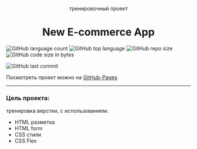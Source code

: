 <p align="center">тренировочный проект</p>
<h1 align="center">New E-commerce App</h1>

![GitHub language count](https://img.shields.io/github/languages/count/Sergey-Maxim0v/New-E-commerce-App)
![GitHub top language](https://img.shields.io/github/languages/top/Sergey-Maxim0v/New-E-commerce-App)
![GitHub repo size](https://img.shields.io/github/repo-size/Sergey-Maxim0v/New-E-commerce-App)
![GitHub code size in bytes](https://img.shields.io/github/languages/code-size/Sergey-Maxim0v/New-E-commerce-App)

![GitHub last commit](https://img.shields.io/github/last-commit/Sergey-Maxim0v/New-E-commerce-App)


Посмотреть проект можно на [GitHub-Pages](https://sergey-maxim0v.github.io/New-E-commerce-App/)

---
### Цель проекта:
тренировка верстки, с использованием:
- HTML разметка
- HTML form
- CSS стили
- CSS Flex
